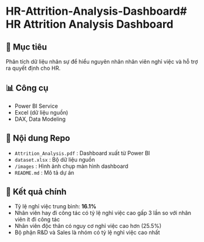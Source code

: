 # HR-Attrition-Analysis-Dashboard# HR Attrition Analysis Dashboard

## 📌 Mục tiêu
Phân tích dữ liệu nhân sự để hiểu nguyên nhân nhân viên nghỉ việc và hỗ trợ ra quyết định cho HR.

## 📊 Công cụ
- Power BI Service
- Excel (dữ liệu nguồn)
- DAX, Data Modeling

## 📂 Nội dung Repo
- `Attrition_Analysis.pdf` : Dashboard xuất từ Power BI
- `dataset.xlsx` : Bộ dữ liệu nguồn
- `/images` : Hình ảnh chụp màn hình dashboard
- `README.md` : Mô tả dự án

## 🚀 Kết quả chính
- Tỷ lệ nghỉ việc trung bình: **16.1%**
- Nhân viên hay đi công tác có tỷ lệ nghỉ việc cao gấp 3 lần so với nhân viên ít đi công tác
- Nhân viên độc thân có nguy cơ nghỉ việc cao hơn (25.5%)
- Bộ phận R&D và Sales là nhóm có tỷ lệ nghỉ việc cao nhất
